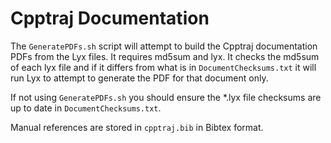 Cpptraj Documentation
=====================

The `GeneratePDFs.sh` script will attempt to build the Cpptraj documentation PDFs from the Lyx files. It requires md5sum and lyx. It checks the md5sum of each lyx file and if it differs from what is in `DocumentChecksums.txt` it will run Lyx to attempt to generate the PDF for that document only. 

If not using `GeneratePDFs.sh` you should ensure the \*.lyx file checksums are up to date in `DocumentChecksums.txt`.

Manual references are stored in `cpptraj.bib` in Bibtex format.

